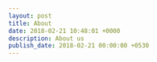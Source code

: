 ```yaml
---
layout: post
title: About
date: 2018-02-21 10:48:01 +0000
description: About us
publish_date: 2018-02-21 00:00:00 +0530
---
```

